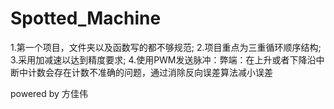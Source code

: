 # Spotted_Machine
1.第一个项目，文件夹以及函数写的都不够规范;
2.项目重点为三重循环顺序结构;
3.采用加减速以达到精度要求;
4.使用PWM发送脉冲：弊端：在上升或者下降沿中断中计数会存在计数不准确的问题，通过消除反向误差算法减小误差

powered by 方佳伟

